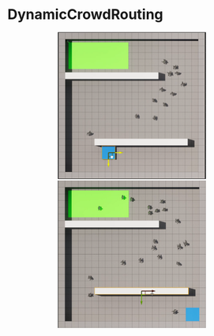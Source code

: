 # DynamicCrowdRouting
<p align="center">
  <a href="https://drive.google.com/file/d/1mCdjcRqUc-TE6c4OE4SKSzjM2Wq0iK5i/view">
    <img src="imgs/MovingGoal.png" alt="Video" width="300"/>
  </a>
  <a href="https://drive.google.com/file/d/1qmMiXIci0RVm7msLzIWMI6Qjqhg3B18o/view">
    <img src="imgs/MovingObs.png" alt="Video" width="300"/>
  </a>
</p>

